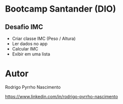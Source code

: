 # Bootcamp Santander (DIO)
## Desafio IMC
- Criar classe IMC (Peso / Altura)​
- Ler dados no app​
- Calcular IMC ​
- Exibir em uma lista
  
# Autor

Rodrigo Pyrrho Nascimento

https://www.linkedin.com/in/rodrigo-pyrrho-nascimento
